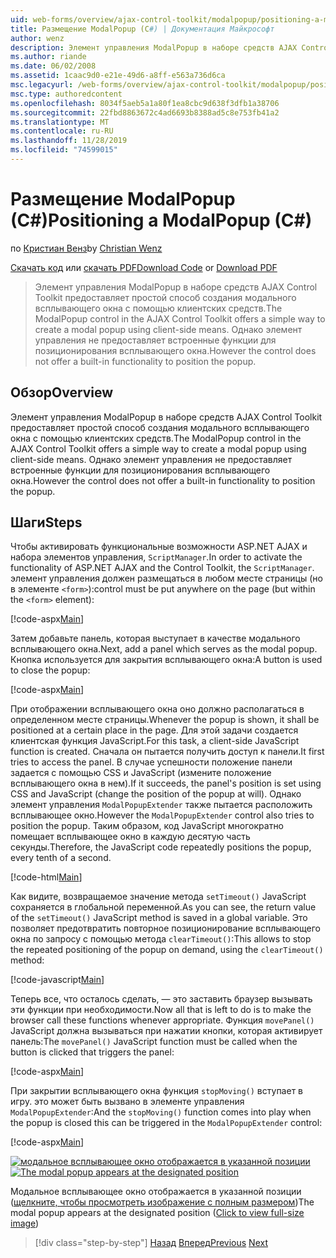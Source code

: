 ```yaml
---
uid: web-forms/overview/ajax-control-toolkit/modalpopup/positioning-a-modalpopup-cs
title: Размещение ModalPopup (C#) | Документация Майкрософт
author: wenz
description: Элемент управления ModalPopup в наборе средств AJAX Control Toolkit предоставляет простой способ создания модального всплывающего окна с помощью клиентских средств. Однако элемент управления не предлагает...
ms.author: riande
ms.date: 06/02/2008
ms.assetid: 1caac9d0-e21e-49d6-a8ff-e563a736d6ca
msc.legacyurl: /web-forms/overview/ajax-control-toolkit/modalpopup/positioning-a-modalpopup-cs
msc.type: authoredcontent
ms.openlocfilehash: 8034f5aeb5a1a80f1ea8cbc9d638f3dfb1a38706
ms.sourcegitcommit: 22fbd8863672c4ad6693b8388ad5c8e753fb41a2
ms.translationtype: MT
ms.contentlocale: ru-RU
ms.lasthandoff: 11/28/2019
ms.locfileid: "74599015"
---
```

# <a name="positioning-a-modalpopup-c"></a><span data-ttu-id="bdba7-104">Размещение ModalPopup (C#)</span><span class="sxs-lookup"><span data-stu-id="bdba7-104">Positioning a ModalPopup (C#)</span></span>

<span data-ttu-id="bdba7-105">по [Кристиан Венз](https://github.com/wenz)</span><span class="sxs-lookup"><span data-stu-id="bdba7-105">by [Christian Wenz](https://github.com/wenz)</span></span>

<span data-ttu-id="bdba7-106">[Скачать код](https://download.microsoft.com/download/2/4/0/24052038-f942-4336-905b-b60ae56f0dd5/ModalPopup4.cs.zip) или [скачать PDF](https://download.microsoft.com/download/b/6/a/b6ae89ee-df69-4c87-9bfb-ad1eb2b23373/modalpopup4CS.pdf)</span><span class="sxs-lookup"><span data-stu-id="bdba7-106">[Download Code](https://download.microsoft.com/download/2/4/0/24052038-f942-4336-905b-b60ae56f0dd5/ModalPopup4.cs.zip) or [Download PDF](https://download.microsoft.com/download/b/6/a/b6ae89ee-df69-4c87-9bfb-ad1eb2b23373/modalpopup4CS.pdf)</span></span>

> <span data-ttu-id="bdba7-107">Элемент управления ModalPopup в наборе средств AJAX Control Toolkit предоставляет простой способ создания модального всплывающего окна с помощью клиентских средств.</span><span class="sxs-lookup"><span data-stu-id="bdba7-107">The ModalPopup control in the AJAX Control Toolkit offers a simple way to create a modal popup using client-side means.</span></span> <span data-ttu-id="bdba7-108">Однако элемент управления не предоставляет встроенные функции для позиционирования всплывающего окна.</span><span class="sxs-lookup"><span data-stu-id="bdba7-108">However the control does not offer a built-in functionality to position the popup.</span></span>

## <a name="overview"></a><span data-ttu-id="bdba7-109">Обзор</span><span class="sxs-lookup"><span data-stu-id="bdba7-109">Overview</span></span>

<span data-ttu-id="bdba7-110">Элемент управления ModalPopup в наборе средств AJAX Control Toolkit предоставляет простой способ создания модального всплывающего окна с помощью клиентских средств.</span><span class="sxs-lookup"><span data-stu-id="bdba7-110">The ModalPopup control in the AJAX Control Toolkit offers a simple way to create a modal popup using client-side means.</span></span> <span data-ttu-id="bdba7-111">Однако элемент управления не предоставляет встроенные функции для позиционирования всплывающего окна.</span><span class="sxs-lookup"><span data-stu-id="bdba7-111">However the control does not offer a built-in functionality to position the popup.</span></span>

## <a name="steps"></a><span data-ttu-id="bdba7-112">Шаги</span><span class="sxs-lookup"><span data-stu-id="bdba7-112">Steps</span></span>

<span data-ttu-id="bdba7-113">Чтобы активировать функциональные возможности ASP.NET AJAX и набора элементов управления, `ScriptManager`.</span><span class="sxs-lookup"><span data-stu-id="bdba7-113">In order to activate the functionality of ASP.NET AJAX and the Control Toolkit, the `ScriptManager`.</span></span> <span data-ttu-id="bdba7-114">элемент управления должен размещаться в любом месте страницы (но в элементе `<form>`):</span><span class="sxs-lookup"><span data-stu-id="bdba7-114">control must be put anywhere on the page (but within the `<form>` element):</span></span>

[!code-aspx[Main](positioning-a-modalpopup-cs/samples/sample1.aspx)]

<span data-ttu-id="bdba7-115">Затем добавьте панель, которая выступает в качестве модального всплывающего окна.</span><span class="sxs-lookup"><span data-stu-id="bdba7-115">Next, add a panel which serves as the modal popup.</span></span> <span data-ttu-id="bdba7-116">Кнопка используется для закрытия всплывающего окна:</span><span class="sxs-lookup"><span data-stu-id="bdba7-116">A button is used to close the popup:</span></span>

[!code-aspx[Main](positioning-a-modalpopup-cs/samples/sample2.aspx)]

<span data-ttu-id="bdba7-117">При отображении всплывающего окна оно должно располагаться в определенном месте страницы.</span><span class="sxs-lookup"><span data-stu-id="bdba7-117">Whenever the popup is shown, it shall be positioned at a certain place in the page.</span></span> <span data-ttu-id="bdba7-118">Для этой задачи создается клиентская функция JavaScript.</span><span class="sxs-lookup"><span data-stu-id="bdba7-118">For this task, a client-side JavaScript function is created.</span></span> <span data-ttu-id="bdba7-119">Сначала он пытается получить доступ к панели.</span><span class="sxs-lookup"><span data-stu-id="bdba7-119">It first tries to access the panel.</span></span> <span data-ttu-id="bdba7-120">В случае успешности положение панели задается с помощью CSS и JavaScript (измените положение всплывающего окна в нем).</span><span class="sxs-lookup"><span data-stu-id="bdba7-120">If it succeeds, the panel's position is set using CSS and JavaScript (change the position of the popup at will).</span></span> <span data-ttu-id="bdba7-121">Однако элемент управления `ModalPopupExtender` также пытается расположить всплывающее окно.</span><span class="sxs-lookup"><span data-stu-id="bdba7-121">However the `ModalPopupExtender` control also tries to position the popup.</span></span> <span data-ttu-id="bdba7-122">Таким образом, код JavaScript многократно помещает всплывающее окно в каждую десятую часть секунды.</span><span class="sxs-lookup"><span data-stu-id="bdba7-122">Therefore, the JavaScript code repeatedly positions the popup, every tenth of a second.</span></span>

[!code-html[Main](positioning-a-modalpopup-cs/samples/sample3.html)]

<span data-ttu-id="bdba7-123">Как видите, возвращаемое значение метода `setTimeout()` JavaScript сохраняется в глобальной переменной.</span><span class="sxs-lookup"><span data-stu-id="bdba7-123">As you can see, the return value of the `setTimeout()` JavaScript method is saved in a global variable.</span></span> <span data-ttu-id="bdba7-124">Это позволяет предотвратить повторное позиционирование всплывающего окна по запросу с помощью метода `clearTimeout()`:</span><span class="sxs-lookup"><span data-stu-id="bdba7-124">This allows to stop the repeated positioning of the popup on demand, using the `clearTimeout()` method:</span></span>

[!code-javascript[Main](positioning-a-modalpopup-cs/samples/sample4.js)]

<span data-ttu-id="bdba7-125">Теперь все, что осталось сделать, — это заставить браузер вызывать эти функции при необходимости.</span><span class="sxs-lookup"><span data-stu-id="bdba7-125">Now all that is left to do is to make the browser call these functions whenever appropriate.</span></span> <span data-ttu-id="bdba7-126">Функция `movePanel()` JavaScript должна вызываться при нажатии кнопки, которая активирует панель:</span><span class="sxs-lookup"><span data-stu-id="bdba7-126">The `movePanel()` JavaScript function must be called when the button is clicked that triggers the panel:</span></span>

[!code-aspx[Main](positioning-a-modalpopup-cs/samples/sample5.aspx)]

<span data-ttu-id="bdba7-127">При закрытии всплывающего окна функция `stopMoving()` вступает в игру. это может быть вызвано в элементе управления `ModalPopupExtender`:</span><span class="sxs-lookup"><span data-stu-id="bdba7-127">And the `stopMoving()` function comes into play when the popup is closed this can be triggered in the `ModalPopupExtender` control:</span></span>

[!code-aspx[Main](positioning-a-modalpopup-cs/samples/sample6.aspx)]

<span data-ttu-id="bdba7-128">[![модальное всплывающее окно отображается в указанной позиции](positioning-a-modalpopup-cs/_static/image2.png)](positioning-a-modalpopup-cs/_static/image1.png)</span><span class="sxs-lookup"><span data-stu-id="bdba7-128">[![The modal popup appears at the designated position](positioning-a-modalpopup-cs/_static/image2.png)](positioning-a-modalpopup-cs/_static/image1.png)</span></span>

<span data-ttu-id="bdba7-129">Модальное всплывающее окно отображается в указанной позиции ([щелкните, чтобы просмотреть изображение с полным размером](positioning-a-modalpopup-cs/_static/image3.png))</span><span class="sxs-lookup"><span data-stu-id="bdba7-129">The modal popup appears at the designated position ([Click to view full-size image](positioning-a-modalpopup-cs/_static/image3.png))</span></span>

> [!div class="step-by-step"]
> <span data-ttu-id="bdba7-130">[Назад](handling-postbacks-from-a-modalpopup-cs.md)
> [Вперед](launching-a-modal-popup-window-from-server-code-vb.md)</span><span class="sxs-lookup"><span data-stu-id="bdba7-130">[Previous](handling-postbacks-from-a-modalpopup-cs.md)
[Next](launching-a-modal-popup-window-from-server-code-vb.md)</span></span>
